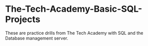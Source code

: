 # The-Tech-Academy-Basic-SQL-Projects

These are practice drills from The Tech Academy with SQL and the Database management server.
